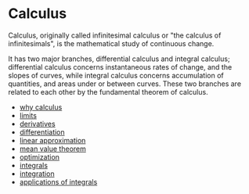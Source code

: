 # Calculus

Calculus, originally called infinitesimal calculus or "the calculus of infinitesimals",
is the mathematical study of continuous change.

It has two major branches, differential calculus and integral calculus;
differential calculus concerns instantaneous rates of change, and the slopes of curves,
while integral calculus concerns accumulation of quantities, and areas under or between curves.
These two branches are related to each other by the fundamental theorem of calculus.

- [why calculus](./why.md)
- [limits](./limits.md)
- [derivatives](./derivatives.md)
- [differentiation](./differentiation.md)
- [linear approximation](./linear-approximation.md)
- [mean value theorem](./mean-value-theorem.md)
- [optimization](./optimization.md)
- [integrals](./integrals.md)
- [integration](./integration.md)
- [applications of integrals](./applications-of-integrals.md)
